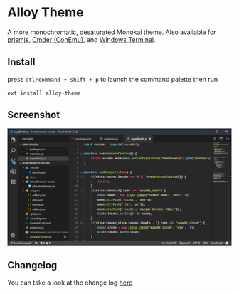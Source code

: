 # Alloy Theme

A more monochromatic, desaturated Monokai theme. Also available for [prismjs](https://github.com/OfficerHalf/alloy-theme-prismjs), [Cmder (ConEmu)](https://gist.github.com/OfficerHalf/15e58676b29dfde1a85a2945799e66b4), and [Windows Terminal](https://gist.github.com/OfficerHalf/6b0b0803b5788aeb185415285b2c34c3).

## Install

press `ctl/command + shift + p` to launch the command palette then run
```
ext install alloy-theme
```

## Screenshot
![Theme Screenshot](doc/Screenshot1.png)

## Changelog
You can take a look at the change log [here](CHANGELOG.md)
